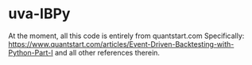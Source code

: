 # uva-IBPy
At the moment, all this code is entirely from quantstart.com
Specifically: https://www.quantstart.com/articles/Event-Driven-Backtesting-with-Python-Part-I
and all other references therein.


